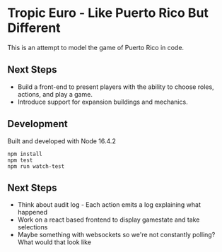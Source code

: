 # Tropic Euro - Like Puerto Rico But Different

This is an attempt to model the game of Puerto Rico in code.

## Next Steps

* Build a front-end to present players with the ability to choose roles, actions, and play a game.
* Introduce support for expansion buildings and mechanics.

## Development

Built and developed with Node 16.4.2

```
npm install
npm test
npm run watch-test
```

## Next Steps

* Think about audit log - Each action emits a log explaining what happened
* Work on a react based frontend to display gamestate and take selections
* Maybe something with websockets so we're not constantly polling? What would that look like